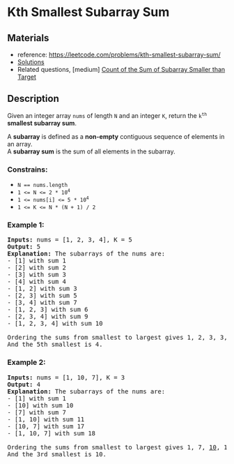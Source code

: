# Kth Smallest Subarray Sum

## Materials
* reference: https://leetcode.com/problems/kth-smallest-subarray-sum/
* [Solutions](Solutions.md)
* Related questions, [medium] [Count of the Sum of Subarray Smaller than Target](/medium/count_of_the_sum_of_subarray_smaller_than_target/)

## Description
Given an integer array `nums` of length `N` and an integer `K`, return the <code>k<sup>th</sup></code> **smallest subarray sum**.

A **subarray** is defined as a **non-empty** contiguous sequence of elements in an array.<br>
A **subarray sum** is the sum of all elements in the subarray.<br>

### Constrains:
* <code>N == nums.length</code>
* <code>1 <= N <= 2 * 10<sup>4</sup></code>
* <code>1 <= nums[i] <= 5 * 10<sup>4</sup></code>
* <code>1 <= K <= N * (N + 1) / 2</code>

### Example 1:
<pre>
<b>Inputs:</b> nums = [1, 2, 3, 4], K = 5
<b>Output:</b> 5
<b>Explanation:</b> The subarrays of the nums are:
- [1] with sum 1
- [2] with sum 2
- [3] with sum 3
- [4] with sum 4
- [1, 2] with sum 3
- [2, 3] with sum 5
- [3, 4] with sum 7
- [1, 2, 3] with sum 6
- [2, 3, 4] with sum 9
- [1, 2, 3, 4] with sum 10

Ordering the sums from smallest to largest gives 1, 2, 3, 3, <ins>4</ins>, 5, 6, 7, 9, 10.
And the 5th smallest is 4.
</pre>

### Example 2:
<pre>
<b>Inputs:</b> nums = [1, 10, 7], K = 3
<b>Output:</b> 4
<b>Explanation:</b> The subarrays of the nums are:
- [1] with sum 1
- [10] with sum 10
- [7] with sum 7
- [1, 10] with sum 11
- [10, 7] with sum 17
- [1, 10, 7] with sum 18

Ordering the sums from smallest to largest gives 1, 7, <ins>10</ins>, 11, 17, 18.
And the 3rd smallest is 10.
</pre>
